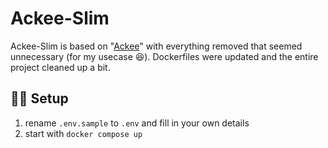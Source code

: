 # Ackee-Slim

Ackee-Slim is based on "[Ackee](https://github.com/electerious/Ackee)" with everything removed that seemed unnecessary (for my usecase 😆).
Dockerfiles were updated and the entire project cleaned up a bit.

## 🏃‍♂️ Setup

1. rename `.env.sample` to `.env` and fill in your own details
2. start with `docker compose up`
